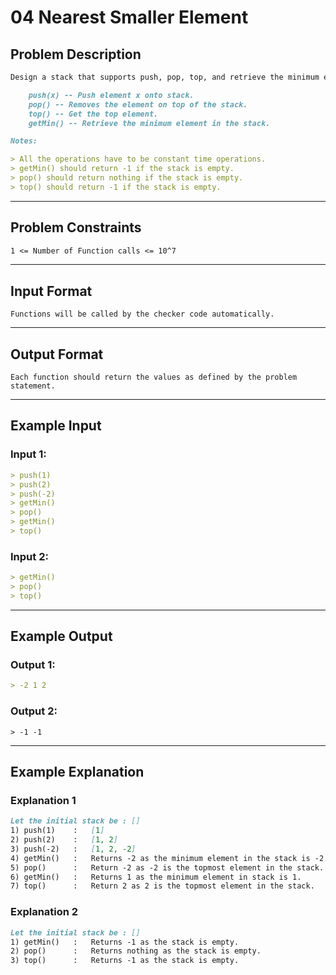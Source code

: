 # 04 Nearest Smaller Element

## Problem Description

```markdown
Design a stack that supports push, pop, top, and retrieve the minimum element in constant time.

    push(x) -- Push element x onto stack.
    pop() -- Removes the element on top of the stack.
    top() -- Get the top element.
    getMin() -- Retrieve the minimum element in the stack.
```

```markdown
Notes:

> All the operations have to be constant time operations.
> getMin() should return -1 if the stack is empty.
> pop() should return nothing if the stack is empty.
> top() should return -1 if the stack is empty.
```

---
## Problem Constraints

```markdown
1 <= Number of Function calls <= 10^7
```

---
## Input Format

```
Functions will be called by the checker code automatically.
```

---
## Output Format

```
Each function should return the values as defined by the problem statement.
```

---
## Example Input

### Input 1:

```markdown
> push(1)
> push(2)
> push(-2)
> getMin()
> pop()
> getMin()
> top()
```

### Input 2:

```markdown
> getMin()
> pop()
> top()
```

---
## Example Output

### Output 1:

```markdown
> -2 1 2
```

### Output 2:

```
> -1 -1
```

---
## Example Explanation

### Explanation 1

```markdown
Let the initial stack be : []
1) push(1)    :   [1]
2) push(2)    :   [1, 2]
3) push(-2)   :   [1, 2, -2]
4) getMin()   :   Returns -2 as the minimum element in the stack is -2.
5) pop()      :   Return -2 as -2 is the topmost element in the stack.
6) getMin()   :   Returns 1 as the minimum element in stack is 1.
7) top()      :   Return 2 as 2 is the topmost element in the stack.
```

### Explanation 2

```markdown
Let the initial stack be : []
1) getMin()   :   Returns -1 as the stack is empty.
2) pop()      :   Returns nothing as the stack is empty.
3) top()      :   Returns -1 as the stack is empty.
```